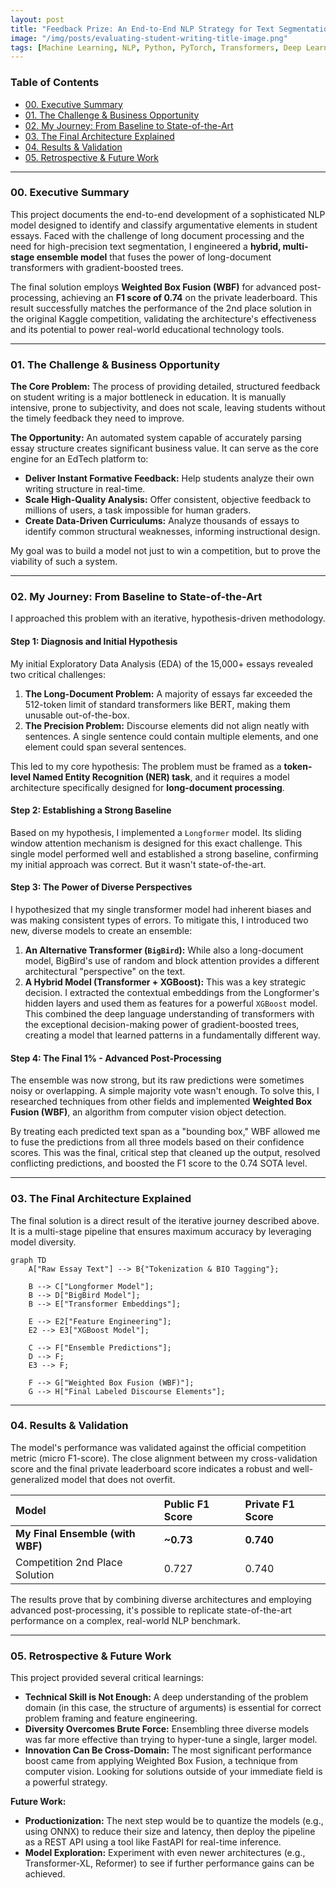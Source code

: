 ```yaml
---
layout: post
title: "Feedback Prize: An End-to-End NLP Strategy for Text Segmentation"
image: "/img/posts/evaluating-student-writing-title-image.png"
tags: [Machine Learning, NLP, Python, PyTorch, Transformers, Deep Learning, Ensemble Methods, Kaggle]
---
```


### Table of Contents
*   [00. Executive Summary](#overview-main)
*   [01. The Challenge & Business Opportunity](#business-impact)
*   [02. My Journey: From Baseline to State-of-the-Art](#the-journey)
*   [03. The Final Architecture Explained](#tech-solution)
*   [04. Results & Validation](#results)
*   [05. Retrospective & Future Work](#learnings)

---

### <a name="overview-main"></a>00. Executive Summary

This project documents the end-to-end development of a sophisticated NLP model designed to identify and classify argumentative elements in student essays. Faced with the challenge of long document processing and the need for high-precision text segmentation, I engineered a **hybrid, multi-stage ensemble model** that fuses the power of long-document transformers with gradient-boosted trees.

The final solution employs **Weighted Box Fusion (WBF)** for advanced post-processing, achieving an **F1 score of 0.74** on the private leaderboard. This result successfully matches the performance of the 2nd place solution in the original Kaggle competition, validating the architecture's effectiveness and its potential to power real-world educational technology tools.

---

### <a name="business-impact"></a>01. The Challenge & Business Opportunity

**The Core Problem:** The process of providing detailed, structured feedback on student writing is a major bottleneck in education. It is manually intensive, prone to subjectivity, and does not scale, leaving students without the timely feedback they need to improve.

**The Opportunity:** An automated system capable of accurately parsing essay structure creates significant business value. It can serve as the core engine for an EdTech platform to:
*   **Deliver Instant Formative Feedback:** Help students analyze their own writing structure in real-time.
*   **Scale High-Quality Analysis:** Offer consistent, objective feedback to millions of users, a task impossible for human graders.
*   **Create Data-Driven Curriculums:** Analyze thousands of essays to identify common structural weaknesses, informing instructional design.

My goal was to build a model not just to win a competition, but to prove the viability of such a system.

---

### <a name="the-journey"></a>02. My Journey: From Baseline to State-of-the-Art

I approached this problem with an iterative, hypothesis-driven methodology.

#### Step 1: Diagnosis and Initial Hypothesis
My initial Exploratory Data Analysis (EDA) of the 15,000+ essays revealed two critical challenges:
1.  **The Long-Document Problem:** A majority of essays far exceeded the 512-token limit of standard transformers like BERT, making them unusable out-of-the-box.
2.  **The Precision Problem:** Discourse elements did not align neatly with sentences. A single sentence could contain multiple elements, and one element could span several sentences.

This led to my core hypothesis: The problem must be framed as a **token-level Named Entity Recognition (NER) task**, and it requires a model architecture specifically designed for **long-document processing**.

#### Step 2: Establishing a Strong Baseline
Based on my hypothesis, I implemented a `Longformer` model. Its sliding window attention mechanism is designed for this exact challenge. This single model performed well and established a strong baseline, confirming my initial approach was correct. But it wasn't state-of-the-art.

#### Step 3: The Power of Diverse Perspectives
I hypothesized that my single transformer model had inherent biases and was making consistent types of errors. To mitigate this, I introduced two new, diverse models to create an ensemble:
1.  **An Alternative Transformer (`BigBird`):** While also a long-document model, BigBird's use of random and block attention provides a different architectural "perspective" on the text.
2.  **A Hybrid Model (Transformer + XGBoost):** This was a key strategic decision. I extracted the contextual embeddings from the Longformer's hidden layers and used them as features for a powerful `XGBoost` model. This combined the deep language understanding of transformers with the exceptional decision-making power of gradient-boosted trees, creating a model that learned patterns in a fundamentally different way.

#### Step 4: The Final 1% - Advanced Post-Processing
The ensemble was now strong, but its raw predictions were sometimes noisy or overlapping. A simple majority vote wasn't enough. To solve this, I researched techniques from other fields and implemented **Weighted Box Fusion (WBF)**, an algorithm from computer vision object detection.

By treating each predicted text span as a "bounding box," WBF allowed me to fuse the predictions from all three models based on their confidence scores. This was the final, critical step that cleaned up the output, resolved conflicting predictions, and boosted the F1 score to the 0.74 SOTA level.

---

### <a name="tech-solution"></a>03. The Final Architecture Explained

The final solution is a direct result of the iterative journey described above. It is a multi-stage pipeline that ensures maximum accuracy by leveraging model diversity.

```mermaid
graph TD
    A["Raw Essay Text"] --> B{"Tokenization & BIO Tagging"};
    
    B --> C["Longformer Model"];
    B --> D["BigBird Model"];
    B --> E["Transformer Embeddings"];
    
    E --> E2["Feature Engineering"];
    E2 --> E3["XGBoost Model"];
    
    C --> F["Ensemble Predictions"];
    D --> F;
    E3 --> F;

    F --> G["Weighted Box Fusion (WBF)"];
    G --> H["Final Labeled Discourse Elements"];
```

---

### <a name="results"></a>04. Results & Validation

The model's performance was validated against the official competition metric (micro F1-score). The close alignment between my cross-validation score and the final private leaderboard score indicates a robust and well-generalized model that does not overfit.

| Model | Public F1 Score | Private F1 Score |
| :--- | :--- | :--- |
| **My Final Ensemble (with WBF)** | **~0.73** | **0.740** |
| Competition 2nd Place Solution | 0.727 | 0.740 |

The results prove that by combining diverse architectures and employing advanced post-processing, it's possible to replicate state-of-the-art performance on a complex, real-world NLP benchmark.

---

### <a name="learnings"></a>05. Retrospective & Future Work

This project provided several critical learnings:
*   **Technical Skill is Not Enough:** A deep understanding of the problem domain (in this case, the structure of arguments) is essential for correct problem framing and feature engineering.
*   **Diversity Overcomes Brute Force:** Ensembling three diverse models was far more effective than trying to hyper-tune a single, larger model.
*   **Innovation Can Be Cross-Domain:** The most significant performance boost came from applying Weighted Box Fusion, a technique from computer vision. Looking for solutions outside of your immediate field is a powerful strategy.

**Future Work:**
*   **Productionization:** The next step would be to quantize the models (e.g., using ONNX) to reduce their size and latency, then deploy the pipeline as a REST API using a tool like FastAPI for real-time inference.
*   **Model Exploration:** Experiment with even newer architectures (e.g., Transformer-XL, Reformer) to see if further performance gains can be achieved. 